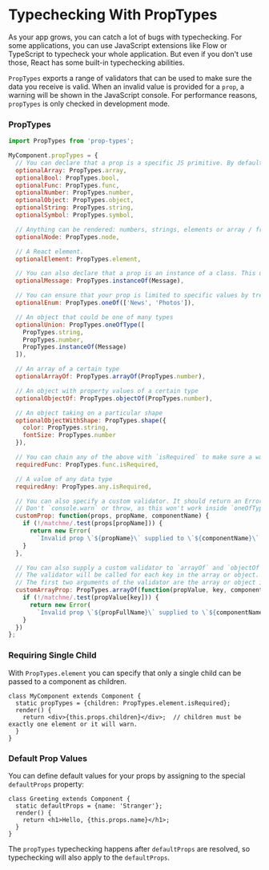 # Typechecking With PropTypes

As your app grows, you can catch a lot of bugs with typechecking. For some applications, you can use JavaScript extensions like Flow or TypeScript to typecheck your whole application. But even if you don't use those, React has some built-in typechecking abilities.

`PropTypes` exports a range of validators that can be used to make sure the data you receive is valid. When an invalid value is provided for a `prop`, a warning will be shown in the JavaScript console. For performance reasons, `propTypes` is only checked in development mode.

### PropTypes

```js
import PropTypes from 'prop-types';

MyComponent.propTypes = {
  // You can declare that a prop is a specific JS primitive. By default, these are all optional.
  optionalArray: PropTypes.array,
  optionalBool: PropTypes.bool,
  optionalFunc: PropTypes.func,
  optionalNumber: PropTypes.number,
  optionalObject: PropTypes.object,
  optionalString: PropTypes.string,
  optionalSymbol: PropTypes.symbol,

  // Anything can be rendered: numbers, strings, elements or array / fragment containing these types.
  optionalNode: PropTypes.node,

  // A React element.
  optionalElement: PropTypes.element,

  // You can also declare that a prop is an instance of a class. This uses JS's instanceof operator.
  optionalMessage: PropTypes.instanceOf(Message),

  // You can ensure that your prop is limited to specific values by treating it as an enum.
  optionalEnum: PropTypes.oneOf(['News', 'Photos']),

  // An object that could be one of many types
  optionalUnion: PropTypes.oneOfType([
    PropTypes.string,
    PropTypes.number,
    PropTypes.instanceOf(Message)
  ]),

  // An array of a certain type
  optionalArrayOf: PropTypes.arrayOf(PropTypes.number),

  // An object with property values of a certain type
  optionalObjectOf: PropTypes.objectOf(PropTypes.number),

  // An object taking on a particular shape
  optionalObjectWithShape: PropTypes.shape({
    color: PropTypes.string,
    fontSize: PropTypes.number
  }),

  // You can chain any of the above with `isRequired` to make sure a warning is shown if it's missing.
  requiredFunc: PropTypes.func.isRequired,

  // A value of any data type
  requiredAny: PropTypes.any.isRequired,

  // You can also specify a custom validator. It should return an Error object if the validation fails.
  // Don't `console.warn` or throw, as this won't work inside `oneOfType`.
  customProp: function(props, propName, componentName) {
    if (!/matchme/.test(props[propName])) {
      return new Error(
        `Invalid prop \`${propName}\` supplied to \`${componentName}\` Validation failed.`);
    }
  },

  // You can also supply a custom validator to `arrayOf` and `objectOf`.
  // The validator will be called for each key in the array or object. 
  // The first two arguments of the validator are the array or object itself, and the current item's key.
  customArrayProp: PropTypes.arrayOf(function(propValue, key, componentName, location, propFullName) {
    if (!/matchme/.test(propValue[key])) {
      return new Error(
        `Invalid prop \`${propFullName}\` supplied to \`${componentName}\` Validation failed.`);
    }
  })
};
```

### Requiring Single Child

With `PropTypes.element` you can specify that only a single child can be passed to a component as children.

```
class MyComponent extends Component {
  static propTypes = {children: PropTypes.element.isRequired};
  render() {
    return <div>{this.props.children}</div>;  // children must be exactly one element or it will warn.
  }
}
```

### Default Prop Values

You can define default values for your props by assigning to the special `defaultProps` property:

```
class Greeting extends Component {
  static defaultProps = {name: 'Stranger'};
  render() {
    return <h1>Hello, {this.props.name}</h1>;
  }
}
```

The `propTypes` typechecking happens after `defaultProps` are resolved, so typechecking will also apply to the `defaultProps`.
